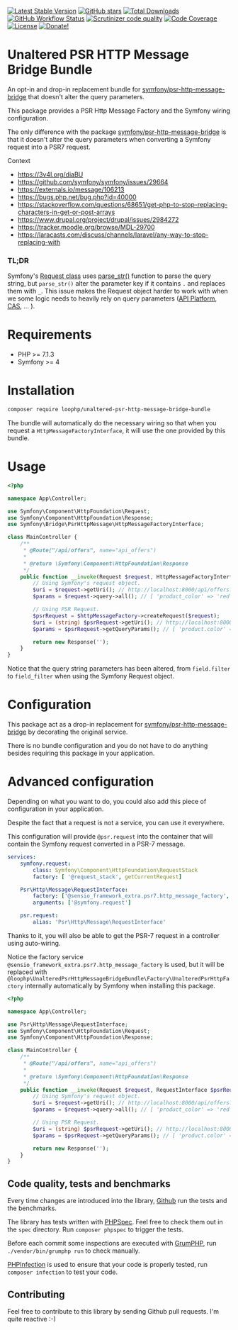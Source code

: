 [![Latest Stable Version](https://img.shields.io/packagist/v/loophp/unaltered-psr-http-message-bridge-bundle.svg?style=flat-square)](https://packagist.org/packages/loophp/unaltered-psr-http-message-bridge-bundle)
 [![GitHub stars](https://img.shields.io/github/stars/loophp/unaltered-psr-http-message-bridge-bundle.svg?style=flat-square)](https://packagist.org/packages/loophp/unaltered-psr-http-message-bridge-bundle)
 [![Total Downloads](https://img.shields.io/packagist/dt/loophp/unaltered-psr-http-message-bridge-bundle.svg?style=flat-square)](https://packagist.org/packages/loophp/unaltered-psr-http-message-bridge-bundle)
 [![GitHub Workflow Status](https://img.shields.io/github/workflow/status/loophp/unaltered-psr-http-message-bridge-bundle/Continuous%20Integration/master?style=flat-square)](https://github.com/loophp/unaltered-psr-http-message-bridge-bundle/actions)
 [![Scrutinizer code quality](https://img.shields.io/scrutinizer/quality/g/loophp/unaltered-psr-http-message-bridge-bundle/master.svg?style=flat-square)](https://scrutinizer-ci.com/g/loophp/unaltered-psr-http-message-bridge-bundle/?branch=master)
 [![Code Coverage](https://img.shields.io/scrutinizer/coverage/g/loophp/unaltered-psr-http-message-bridge-bundle/master.svg?style=flat-square)](https://scrutinizer-ci.com/g/loophp/unaltered-psr-http-message-bridge-bundle/?branch=master)
 [![License](https://img.shields.io/packagist/l/loophp/unaltered-psr-http-message-bridge-bundle.svg?style=flat-square)](https://packagist.org/packages/loophp/unaltered-psr-http-message-bridge-bundle)
 [![Donate!](https://img.shields.io/badge/Sponsor-Github-brightgreen.svg?style=flat-square)](https://github.com/sponsors/drupol)

# Unaltered PSR HTTP Message Bridge Bundle

An opt-in and drop-in replacement bundle for [symfony/psr-http-message-bridge](https://github.com/symfony/psr-http-message-bridge)
that doesn't alter the query parameters.

This package provides a PSR Http Message Factory and the Symfony wiring configuration.

The only difference with the package [symfony/psr-http-message-bridge](https://github.com/symfony/psr-http-message-bridge)
is that it doesn't alter the query parameters when converting a Symfony request into a PSR7 request.

Context
* https://3v4l.org/diaBU
* https://github.com/symfony/symfony/issues/29664
* https://externals.io/message/106213
* https://bugs.php.net/bug.php?id=40000
* https://stackoverflow.com/questions/68651/get-php-to-stop-replacing-characters-in-get-or-post-arrays
* https://www.drupal.org/project/drupal/issues/2984272
* https://tracker.moodle.org/browse/MDL-29700
* https://laracasts.com/discuss/channels/laravel/any-way-to-stop-replacing-with

### TL;DR

Symfony's [Request class](https://github.com/symfony/symfony/blob/master/src/Symfony/Component/HttpFoundation/Request.php)
uses [parse_str()](https://www.php.net/manual/en/function.parse-str.php) function to parse the
query string, but `parse_str()` alter the parameter key if it contains `.` and replaces them with `_`.
This issue makes the Request object harder to work with when we some logic needs to heavily rely on query parameters
([API Platform](https://api-platform.com/), [CAS](https://github.com/ecphp/cas-bundle), ... ).

# Requirements

* PHP >= 7.1.3
* Symfony >= 4

# Installation

```bash
composer require loophp/unaltered-psr-http-message-bridge-bundle
```

The bundle will automatically do the necessary wiring so that when you request a `HttpMessageFactoryInterface`, it will
use the one provided by this bundle.

# Usage

```php
<?php

namespace App\Controller;

use Symfony\Component\HttpFoundation\Request;
use Symfony\Component\HttpFoundation\Response;
use Symfony\Bridge\PsrHttpMessage\HttpMessageFactoryInterface;

class MainController {
    /**
     * @Route("/api/offers", name="api_offers")
     *
     * @return \Symfony\Component\HttpFoundation\Response
     */
    public function __invoke(Request $request, HttpMessageFactoryInterface $httpMessageFactory) {
        // Using Symfony's request object.
        $uri = $request->getUri(); // http://localhost:8000/api/offers?product_color=red
        $params = $request->query->all(); // [ 'product_color' => 'red' ]

        // Using PSR Request.
        $psrRequest = $httpMessageFactory->createRequest($request);
        $uri = (string) $psrRequest->getUri(); // http://localhost:8000/api/offers?product.color=red
        $params = $psrRequest->getQueryParams(); // [ 'product.color' => 'red' ]

        return new Response('');
    }
}
```

Notice that the query string parameters has been altered, from `field.filter` to `field_filter` when using the
Symfony Request object.

# Configuration

This package act as a drop-in replacement for [symfony/psr-http-message-bridge](https://github.com/symfony/psr-http-message-bridge)
by decorating the original service.

There is no bundle configuration and you do not have to do anything besides requiring this package in your application.

# Advanced configuration

Depending on what you want to do, you could also add this piece of configuration in your application.

Despite the fact that a request is not a service, you can use it everywhere.

This configuration will provide `@psr.request` into the container that will contain the Symfony request converted
in a PSR-7 message.

```yaml
services:
    symfony.request:
        class: Symfony\Component\HttpFoundation\RequestStack
        factory: [ '@request_stack', getCurrentRequest]

    Psr\Http\Message\RequestInterface:
        factory: ['@sensio_framework_extra.psr7.http_message_factory', 'createRequest']
        arguments: ['@symfony.request']

    psr.request:
        alias: 'Psr\Http\Message\RequestInterface'
```

Thanks to it, you will also be able to get the PSR-7 request in a controller using auto-wiring.

Notice the factory service `@sensio_framework_extra.psr7.http_message_factory` is used, but it will be replaced with
`@loophp\UnalteredPsrHttpMessageBridgeBundle\Factory\UnalteredPsrHttpFactory` internally automatically by Symfony when
installing this package.

```php
<?php

namespace App\Controller;

use Psr\Http\Message\RequestInterface;
use Symfony\Component\HttpFoundation\Request;
use Symfony\Component\HttpFoundation\Response;

class MainController {
    /**
     * @Route("/api/offers", name="api_offers")
     *
     * @return \Symfony\Component\HttpFoundation\Response
     */
    public function __invoke(Request $request, RequestInterface $psrRequest) {
        // Using Symfony's request object.
        $uri = $request->getUri(); // http://localhost:8000/api/offers?product_color=red
        $params = $request->query->all(); // [ 'product_color' => 'red' ]

        // Using PSR Request.
        $uri = (string) $psrRequest->getUri(); // http://localhost:8000/api/offers?product.color=red
        $params = $psrRequest->getQueryParams(); // [ 'product.color' => 'red' ]

        return new Response('');
    }
}
```

## Code quality, tests and benchmarks

Every time changes are introduced into the library, [Github](https://github.com/loophp/unaltered-psr-http-message-bridge-bundle/actions) run the tests and the benchmarks.

The library has tests written with [PHPSpec](http://www.phpspec.net/).
Feel free to check them out in the `spec` directory. Run `composer phpspec` to trigger the tests.

Before each commit some inspections are executed with [GrumPHP](https://github.com/phpro/grumphp), run `./vendor/bin/grumphp run` to check manually.

[PHPInfection](https://github.com/infection/infection) is used to ensure that your code is properly tested, run `composer infection` to test your code.

## Contributing

Feel free to contribute to this library by sending Github pull requests. I'm quite reactive :-)
